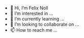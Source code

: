 - 👋 Hi, I’m Felix Noll
- 👀 I’m interested in ...
- 🌱 I’m currently learning ...
- 💞️ I’m looking to collaborate on ...
- 📫 How to reach me ...

<!---
FelixNoll/FelixNoll is a ✨ special ✨ repository because its `README.md` (this file) appears on your GitHub profile.
You can click the Preview link to take a look at your changes.
--->
